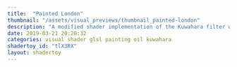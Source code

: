 ```yaml
---
title:  "Painted London"
thumbnail: "/assets/visual_previews/thumbnail_painted-london"
description: "A modified shader implementation of the Kuwahara filter with some subtle motion."
date: 2019-03-21 20:20:32
categories: visual shader glsl painting oil kuwahara
shadertoy_id: "tlX3RX" 
layout: shadertoy
---
```


